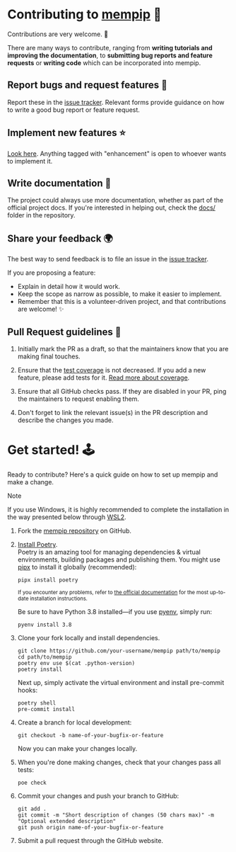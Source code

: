 <!--
This file was generated from bswck/skeleton@0.0.2rc-116-gaf71a4b.
Instead of changing this particular file, you might want to alter the template:
https://github.com/bswck/skeleton/tree/0.0.2rc-116-gaf71a4b/fragments/contributing.md
-->
# Contributing to [mempip](https://github.com/bswck/mempip) 🎉
Contributions are very welcome. 🚀

There are many ways to contribute, ranging from **writing tutorials and improving the documentation**, to **submitting bug reports and feature requests** or **writing code** which can be incorporated into mempip.

## Report bugs and request features 🐛
Report these in the [issue tracker](https://github.com/bswck/mempip/issues).
Relevant forms provide guidance on how to write a good bug report or feature request.

## Implement new features ⭐
[Look here](https://github.com/bswck/mempip/issues?q=is%3Aopen+label%3Aenhancement+sort%3Aupdated-desc).
Anything tagged with "enhancement" is open to whoever wants to implement it.

## Write documentation 📖
The project could always use more documentation, whether as part of the official project
docs. If you're interested in helping out, check the [docs/](https://github.com/bswck/mempip/tree/HEAD/docs)
folder in the repository.

## Share your feedback 🌍
The best way to send feedback is to file an issue in the [issue tracker](https://github.com/bswck/mempip).

If you are proposing a feature:

-   Explain in detail how it would work.
-   Keep the scope as narrow as possible, to make it easier to implement.
-   Remember that this is a volunteer-driven project, and that contributions are
    welcome! ✨

## Pull Request guidelines 📝
1. Initially mark the PR as a draft, so that the maintainers know that you are making final touches.

1. Ensure that the [test coverage](https://coverage-badge.samuelcolvin.workers.dev/redirect/bswck/mempip) is not decreased. If you add a new feature, please add tests for it. [Read more about coverage](https://coverage.readthedocs.io/en/latest/index.html).

1. Ensure that all GitHub checks pass. If they are disabled in your PR, ping the maintainers to request enabling them.

1. Don't forget to link the relevant issue(s) in the PR description and describe the changes you made.

# Get started! 🕹️

Ready to contribute? Here's a quick guide on how to set up mempip and make a change.


<!--
This section was generated from bswck/skeleton@0.0.2rc-116-gaf71a4b.
Instead of changing this particular file, you might want to alter the template:
https://github.com/bswck/skeleton/tree/0.0.2rc-116-gaf71a4b/fragments/guide.md
-->
> [!Note]
> If you use Windows, it is highly recommended to complete the installation in the way presented below through [WSL2](https://learn.microsoft.com/en-us/windows/wsl/install).
1.  Fork the [mempip repository](https://github.com/bswck/mempip) on GitHub.

1.  [Install Poetry](https://python-poetry.org/docs/#installation).<br/>
    Poetry is an amazing tool for managing dependencies & virtual environments, building packages and publishing them.
    You might use [pipx](https://github.com/pypa/pipx#readme) to install it globally (recommended):

    ```shell
    pipx install poetry
    ```

    <sub>If you encounter any problems, refer to [the official documentation](https://python-poetry.org/docs/#installation) for the most up-to-date installation instructions.</sub>

    Be sure to have Python 3.8 installed—if you use [pyenv](https://github.com/pyenv/pyenv#readme), simply run:

    ```shell
    pyenv install 3.8
    ```

1.  Clone your fork locally and install dependencies.

    ```shell
    git clone https://github.com/your-username/mempip path/to/mempip
    cd path/to/mempip
    poetry env use $(cat .python-version)
    poetry install
    ```

    Next up, simply activate the virtual environment and install pre-commit hooks:

    ```shell
    poetry shell
    pre-commit install
    ```

1.  Create a branch for local development:

    ```shell
    git checkout -b name-of-your-bugfix-or-feature
    ```

    Now you can make your changes locally.

1.  When you're done making changes, check that your changes pass all tests:

    ```shell
    poe check
    ```

1.  Commit your changes and push your branch to GitHub:

    ```shell
    git add .
    git commit -m "Short description of changes (50 chars max)" -m "Optional extended description"
    git push origin name-of-your-bugfix-or-feature
    ```

1.  Submit a pull request through the GitHub website.

